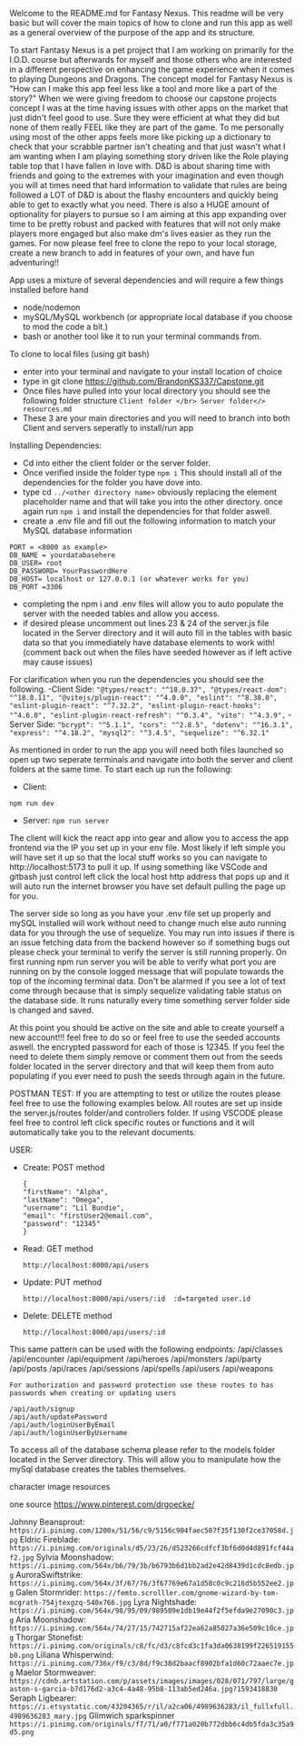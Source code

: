 Welcome to the README.md for Fantasy Nexus. This readme will be very basic but will cover the main topics of how to clone and run this app as well as a general 
overview of the purpose of the app and its structure.

To start Fantasy Nexus is a pet project that I am working on primarily for the I.O.D. course but afterwards for myself and those others who are interested in a different perspective on enhancing the game experience when it comes to playing Dungeons and Dragons. The concept model for Fantasy Nexus is "How can I make this app feel less like a tool and more like a part of the story?" When we were giving freedom to choose our capstone projects concept I was at the time having issues with other apps on the market that just didn't feel good to use. Sure they were efficient at what they did but none of them really FEEL like they are part of the game. To me personally using most of the other apps feels more like picking up a dictionary to check that your scrabble partner isn't cheating and that just wasn't what I am wanting when I am playing something story driven like the Role playing table top that I have fallen in love with. D&D is about sharing time with friends and going to the extremes with your imagination and even though you will at times need that hard information to validate that rules are being followed a LOT of D&D is about the flashy encounters and quickly being able to get to exactly what you need. There is also a HUGE amount of optionality for players to pursue so I am aiming at this app expanding over time to be pretty robust and packed with features that will not only make players more engaged but also make dm's lives easier as they run the games. For now please feel free to clone the repo to your local storage, create a new branch to add in features of your own, and have fun adventuring!!

App uses a mixture of several dependencies and will require a few things installed before hand
- node/nodemon
- mySQL/MySQL workbench (or appropriate local database if you choose to mod the code a bit.)
- bash or another tool like it to run your terminal commands from.


To clone to local files (using git bash)
- enter into your terminal and navigate to your install location of choice
- type in git clone https://github.com/BrandonKS337/Capstone.git 
- Once files have pulled into your local directory you should see the following folder structure
    ``` Client folder </br> Server folder</> resources.md ```
- These 3 are your main directories and you will need to branch into both Client and servers seperatly to install/run app

Installing Dependencies:
- Cd into either the client folder or the server folder. 
- Once verified inside the folder type ```npm i``` This should install all of the dependencies for the folder you have dove into. 
- type cd ```../<other directory name>``` obviously replacing the element placeholder name and that will take you into the other directory. once again run ```npm i``` and install the dependencies for that folder aswell.
- create a .env file and fill out the following information to match your MySQL database information

```
PORT = <8000 as example>
DB_NAME = yourdatabasehere
DB_USER= root
DB_PASSWORD= YourPasswordHere
DB_HOST= localhost or 127.0.0.1 (or whatever works for you)
DB_PORT =3306
```

- completing the npm i and .env files will allow you to auto populate the server with the needed tables and allow you access.
- if desired please uncomment out lines 23 & 24 of the server.js file located in the Server directory and it will auto fill in the tables with basic data so that you immediately have database elements to work with! (comment back out when the files have seeded however as if left active may cause issues)

For clarification when you run the dependencies you should see the following.
-Client Side:
    ```
    "@types/react": "^18.0.37",
        "@types/react-dom": "^18.0.11",
        "@vitejs/plugin-react": "^4.0.0",
        "eslint": "^8.38.0",
        "eslint-plugin-react": "^7.32.2",
        "eslint-plugin-react-hooks": "^4.6.0",
        "eslint-plugin-react-refresh": "^0.3.4",
        "vite": "^4.3.9",
    ```
-Server Side:
    ```
        "bcrypt": "^5.1.1",
        "cors": "^2.8.5",
        "dotenv": "^16.3.1",
        "express": "^4.18.2",
        "mysql2": "^3.4.5",
        "sequelize": "^6.32.1"
    ```

As mentioned in order to run the app you will need both files launched so open up two seperate terminals and navigate into both the server and client folders at the same time. To start each up run the following:
 - Client:

``` npm run dev ```

 - Server:
 ```npm run server```

 The client will kick the react app into gear and allow you to access the app frontend via the IP you set up in your env file. Most likely if left simple you will have set it up so that the local stuff works so you can navigate to http://localhost:5173 to pull it up. If using something like VSCode and gitbash just control left click the local host http address that pops up and it will auto run the internet browser you have set default pulling the page up for you.

 The server side so long as you have your .env file set up properly and mySQL installed will work without need to change much else auto running data for you through the use of sequelize. You may run into issues if there is an issue fetching data from the backend however so if something bugs out please check your terminal to verify the server is still running properly. On first running npm run server you will be able to verify what port you are running on by the console logged message that will populate towards the top of the incoming terminal data. Don't be alarmed if you see a lot of text come through because that is simply sequelize validating table status on the database side. It runs naturally every time something server folder side is changed and saved.

 At this point you should be active on the site and able to create yourself a new account!!! feel free to do so or feel free to use the seeded accounts aswell. the encrypted password for each of those is 12345. If you feel the need to delete them simply remove or comment them out from the seeds folder located in the server directory and that will keep them from auto populating if you ever need to push the seeds through again in the future.


 POSTMAN TEST:
 If you are attempting to test or utilize the routes please feel free to use the following examples below. All routes are set up inside the server.js/routes folder/and controllers folder. If using VSCODE please feel free to control left click specific routes or functions and it will automatically take you to the relevant documents.

USER:
 - Create: POST method
    ```
    {
    "firstName": "Alpha",
    "lastName": "Omega",
    "username": "Lil Bundie",
    "email": "firstUser2@email.com",
    "password": "12345"
    }
    ```
- Read: GET method
    ```
    http://localhost:8000/api/users
    ```
- Update: PUT method
    ```
    http://localhost:8000/api/users/:id  :d=targeted user.id
    ```
- Delete: DELETE method
    ```
    http://localhost:8000/api/users/:id
    ```


This same pattern can be used with the following endpoints:
    /api/classes
    /api/encounter
    /api/equipment
    /api/heroes
    /api/monsters
    /api/party
    /api/posts
    /api/races
    /api/sessions
    /api/spells
    /api/users
    /api/weapons

    For authorization and password protection use these routes to has passwords when creating or updating users

    /api/auth/signup
    /api/auth/updatePassword
    /api/auth/loginUserByEmail
    /api/auth/loginUserByUsername


To access all of the database schema please refer to the models folder located in the Server directory. This will allow you to manipulate how the mySql database creates the tables themselves.


character image resources

one source
https://www.pinterest.com/drgoecke/

Johnny Beansprout:
```https://i.pinimg.com/1200x/51/56/c9/5156c904faec587f35f130f2ce37058d.jpg```
Eldric Fireblade:
```https://i.pinimg.com/originals/d5/23/26/d523266cdfcf3bf6d0d4d891fcf44af2.jpg```
Sylvia Moonshadow:
```https://i.pinimg.com/564x/b6/79/3b/b6793b6d1bb2ad2e42d8439d1cdc8edb.jpg```
AuroraSwiftstrike:
``https://i.pinimg.com/564x/3f/67/76/3f67769e67a1d58c0c9c216d5b552ee2.jpg``
Galen Stormrider:
``https://femto.scrolller.com/gnome-wizard-by-tom-mcgrath-754jtexgzq-540x766.jpg``
Lyra Nightshade:
``https://i.pinimg.com/564x/98/95/09/989509e1db19e44f2f5efda9e27090c3.jpg``
Aria Moonshadow:
```https://i.pinimg.com/564x/74/27/15/742715af22ea62a85027a36e509c10ce.jpg```
Thorgar Stonefist:
``https://i.pinimg.com/originals/c8/fc/d3/c8fcd3c1fa3da0638199f226519155b0.png``
Liliana Whisperwind:
``https://i.pinimg.com/736x/f9/c3/8d/f9c38d2baacf8902bfa1d60c72aaec7e.jpg``
Maelor Stormweaver:
``https://cdnb.artstation.com/p/assets/images/images/028/071/797/large/gaston-s-garcia-b7d176d2-a3c4-4a48-95b8-113ab5ed246a.jpg?1593418830``
Seraph Ligbearer:
``https://i.etsystatic.com/43204365/r/il/a2ca06/4989636283/il_fullxfull.4989636283_mary.jpg``
Glimwich sparkspinner
``https://i.pinimg.com/originals/f7/71/a0/f771a020b772dbb6c4db5fda3c35a9d5.png``